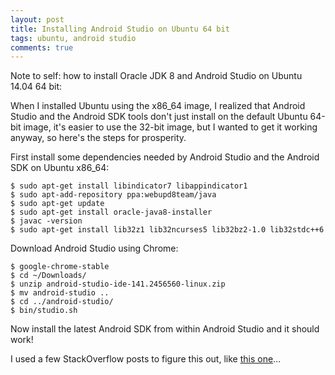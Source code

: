 ```yaml
---
layout: post
title: Installing Android Studio on Ubuntu 64 bit
tags: ubuntu, android studio
comments: true
---
```


Note to self: how to install Oracle JDK 8 and Android Studio on Ubuntu 14.04 64 bit:

When I installed Ubuntu using the x86_64 image, I realized that Android Studio and the Android SDK tools don't just install on the default Ubuntu 64-bit image, it's easier to use the 32-bit image, but I wanted to get it working anyway, so here's the steps for prosperity.

First install some dependencies needed by Android Studio and the Android SDK on Ubuntu x86_64:

    $ sudo apt-get install libindicator7 libappindicator1
    $ sudo apt-add-repository ppa:webupd8team/java
    $ sudo apt-get update
    $ sudo apt-get install oracle-java8-installer
    $ javac -version
    $ sudo apt-get install lib32z1 lib32ncurses5 lib32bz2-1.0 lib32stdc++6

Download Android Studio using Chrome:

    $ google-chrome-stable
    $ cd ~/Downloads/
    $ unzip android-studio-ide-141.2456560-linux.zip
    $ mv android-studio ..
    $ cd ../android-studio/
    $ bin/studio.sh

Now install the latest Android SDK from within Android Studio and it should work!

I used a few StackOverflow posts to figure this out, like [this one](http://stackoverflow.com/questions/28804863/android-studio-how-to-install-android-platform-tools-on-ubuntu-14-04-64-bit)…
